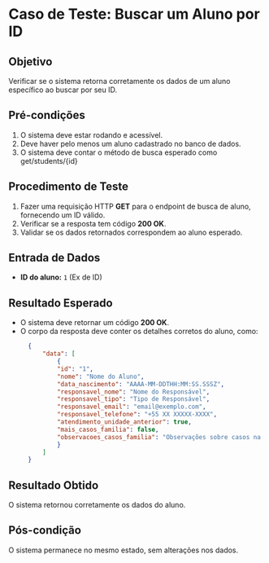 # **Caso de Teste: Buscar um Aluno por ID**

## **Objetivo**
Verificar se o sistema retorna corretamente os dados de um aluno específico ao buscar por seu ID.

## **Pré-condições**
1. O sistema deve estar rodando e acessível.
2. Deve haver pelo menos um aluno cadastrado no banco de dados.
3. O sistema deve contar o método de busca esperado como get/students/{id}


## **Procedimento de Teste**
1. Fazer uma requisição HTTP **GET** para o endpoint de busca de aluno, fornecendo um ID válido.
2. Verificar se a resposta tem código **200 OK**.
3. Validar se os dados retornados correspondem ao aluno esperado.

## **Entrada de Dados**
- **ID do aluno:** `1` (Ex de ID)

## **Resultado Esperado**
- O sistema deve retornar um código **200 OK**.
- O corpo da resposta deve conter os detalhes corretos do aluno, como:
  ```json
    {
        "data": [
            {
            "id": "1",
            "nome": "Nome do Aluno",
            "data_nascimento": "AAAA-MM-DDTHH:MM:SS.SSSZ",
            "responsavel_nome": "Nome do Responsável",
            "responsavel_tipo": "Tipo de Responsável",
            "responsavel_email": "email@exemplo.com",
            "responsavel_telefone": "+55 XX XXXXX-XXXX",
            "atendimento_unidade_anterior": true,
            "mais_casos_familia": false,
            "observacoes_casos_familia": "Observações sobre casos na família"
            }
        ]
    }
  ```

## **Resultado Obtido**
O sistema retornou corretamente os dados do aluno.

## **Pós-condição**
O sistema permanece no mesmo estado, sem alterações nos dados.